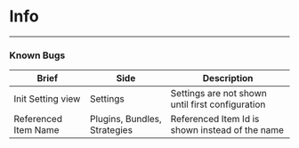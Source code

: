 Info
====================

<hr />

### Known Bugs

Brief  | Side | Description
---------|------|------------
Init Setting view | Settings | Settings are not shown until first configuration
Referenced Item Name | Plugins, Bundles, Strategies | Referenced Item Id is shown instead of the name

 
